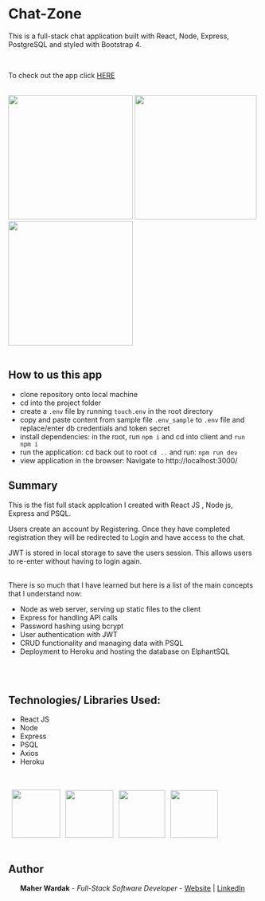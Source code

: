 # Chat-Zone

This is a full-stack chat application built with React, Node, Express, PostgreSQL and styled with Bootstrap 4.

<br>
<p>To check out the app click 
<a href="https://chat-zone-mw.herokuapp.com/" rel="nofollow">HERE</a>
</p>

<br>
<image src ="client/src/images/login.png" width="250" height="250" >
<image src ="client/src/images/register.png" width="245" height="250" >
<image src ="client/src/images/chat.png" width="250" height="250" >

</br>
</br>

## How to us this app

<ul>
<li>clone repository onto local machine</li>
<li>cd into the project folder</li>
<li>create a <code>.env</code> file by running <code>touch.env</code> in the root directory</li>
<li>copy and paste content from sample file <code>.env_sample</code> to <code>.env</code> file and replace/enter db credentials and token secret</li>
<li>install dependencies:
in the root, run <code>npm i</code>
 and cd into client and <code>run npm i</code></li>
<li>run the application:
cd back out to root <code>cd ..</code> and run: <code>npm run dev</code></li>
<li>view application in the browser:
Navigate to http://localhost:3000/</li>
</ul>

## Summary

This is the fist full stack applcation I created with React JS , Node js, Express and PSQL.

Users create an account by Registering. Once they have completed registration they will be redirected to Login and have access to the chat.

JWT is stored in local storage to save the users session. This allows users to re-enter without having to login again.

<br>
There is so much that I have learned but here is a list of the main concepts that I understand now:
<ul>
<li>Node as web server, serving up static files to the client</li>
<li>Express for handling API calls</li> 
<li>Password hashing using bcrypt</li>  
<li>User authentication with JWT</li>
<li>CRUD functionality and managing data with PSQL</li>
<li>Deployment to Heroku and hosting the database on ElphantSQL</li>
</ul>
</br>

 </br>

## Technologies/ Libraries Used:

 <ul>
    <li>React JS</li>
    <li>Node</li>
    <li>Express</li>
    <li>PSQL</li>
    <li>Axios</li>
    <li>Heroku</li>

 </ul>

 <div>
<br></br>
</div>

<div>
<image src ="client/src/images/react-logo.png" width="97" height="97" style="margin-left:0.5em">
<image src ="client/src/images/nodejs.png" width="96" height="96" style="margin-left:0.5em">
<image src ="client/src/images/psql.png" width="93" height="96" style="margin-left:0.5em">
<image src ="client/src/images/heroku-logo.png" width="95" height="96" style="margin-left:0.5em">

</div>
<br>

## Author

<ul>
<strong>Maher Wardak</strong> - <em>Full-Stack Software Developer</em> - <a href="https://maher-wardak.herokuapp.com/" rel="nofollow">Website</a> | <a href="https://www.linkedin.com/in/maherwardak/" rel="nofollow">LinkedIn</a></li>
</ul>
